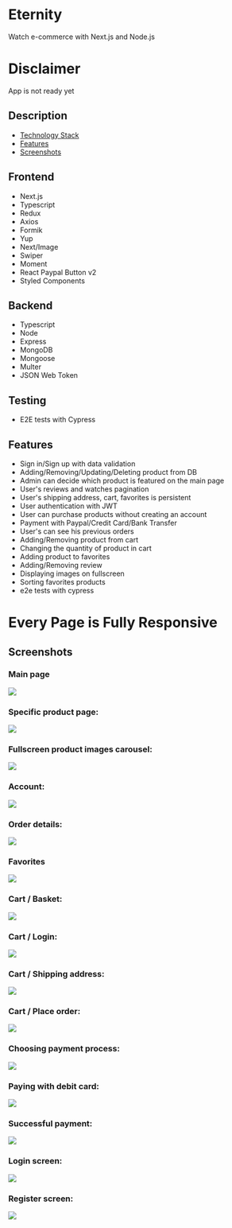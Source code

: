 # Eternity

Watch e-commerce with Next.js and Node.js

# Disclaimer

App is not ready yet

## Description

- [Technology Stack](#Frontend)
- [Features](#Features)
- [Screenshots](#Screenshots)

## Frontend

- Next.js
- Typescript
- Redux
- Axios
- Formik
- Yup
- Next/Image
- Swiper
- Moment
- React Paypal Button v2
- Styled Components

## Backend

- Typescript
- Node
- Express
- MongoDB
- Mongoose
- Multer
- JSON Web Token

## Testing

- E2E tests with Cypress

## Features

- Sign in/Sign up with data validation
- Adding/Removing/Updating/Deleting product from DB
- Admin can decide which product is featured on the main page
- User's reviews and watches pagination
- User's shipping address, cart, favorites is persistent
- User authentication with JWT
- User can purchase products without creating an account
- Payment with Paypal/Credit Card/Bank Transfer
- User's can see his previous orders
- Adding/Removing product from cart
- Changing the quantity of product in cart
- Adding product to favorites
- Adding/Removing review
- Displaying images on fullscreen
- Sorting favorites products
- e2e tests with cypress

# Every Page is Fully Responsive

## Screenshots

### Main page

<img src="media/s1.png"/>

### Specific product page:

<img src="media/s2.png"/>

### Fullscreen product images carousel:

<img src="media/s12.png"/>

### Account:

<img src="media/s15.png"/>

### Order details:

<img src="media/s14.png"/>

### Favorites

<img src="media/s13.png"/>

### Cart / Basket:

<img src="media/s3.png"/>

### Cart / Login:

<img src="media/s4.png"/>

### Cart / Shipping address:

<img src="media/s5.png"/>

### Cart / Place order:

<img src="media/s6.png"/>

### Choosing payment process:

<img src="media/s11.png"/>

### Paying with debit card:

<img src="media/s7.png"/>

### Successful payment:

<img src="media/s8.png"/>

### Login screen:

<img src="media/s9.png"/>

### Register screen:

<img src="media/s10.png"/>
